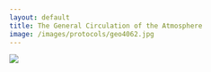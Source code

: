```yaml
---
layout: default
title: The General Circulation of the Atmosphere
image: /images/protocols/geo4062.jpg
---
```


<a href=""><img src="https://nordicesmhub.github.io/GEO4962/fig/geo4962.png"></a>
